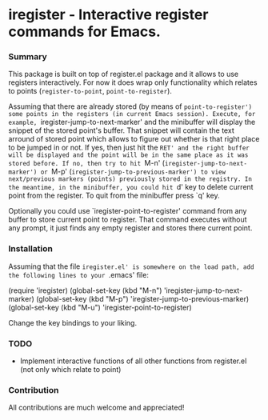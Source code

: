 # iregister - Interactive register commands for Emacs.

### Summary

This package is built on top of register.el package and it allows to use registers
interactively. For now it does wrap only functionality which relates to points
(`register-to-point`, `point-to-register`).

Assuming that there are already stored (by means of `point-to-register') some points
in the registers (in current Emacs session). Execute, for example,
`iregister-jump-to-next-marker' and the minibuffer will display the snippet of the
stored point's buffer. That snippet will contain the text arround of stored point
which allows to figure out whether is that right place to be jumped in or not. If
yes, then just hit the `RET' and the right buffer will be displayed and the point
will be in the same place as it was stored before. If no, then try to hit `M-n'
(`iregister-jump-to-next-marker') or `M-p' (`iregister-jump-to-previous-marker') to
view next/previous markers (points) previously stored in the registry. In the
meantime, in the minibuffer, you could hit `d' key to delete current point from the
register. To quit from the minibuffer press `q' key.

Optionally you could use `iregister-point-to-register' command from any buffer to
store current point to register. That command executes without any prompt, it just
finds any empty register and stores there current point.

### Installation

Assuming that the file `iregister.el' is somewhere on the load path, add the
following lines to your `.emacs' file:

(require 'iregister)
(global-set-key (kbd "M-n") 'iregister-jump-to-next-marker)
(global-set-key (kbd "M-p") 'iregister-jump-to-previous-marker)
(global-set-key (kbd "M-u") 'iregister-point-to-register)

Change the key bindings to your liking.

### TODO

* Implement interactive functions of all other functions from register.el (not only
  which relate to point)

### Contribution

All contributions are much welcome and appreciated!
